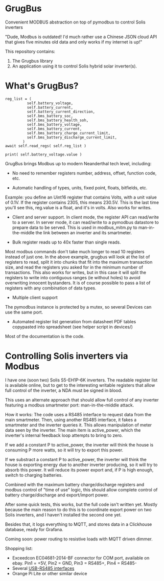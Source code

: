 # GrugBus
Convenient MODBUS abstraction on top of pymodbus to control Solis inverters

"Dude, Modbus is outdated! I'd much rather use a Chinese JSON cloud API that gives five minutes old data and only works if my internet is up!"

This repository contains:

1) The Grugbus library
2) An application using it to control Solis hybrid solar inverter(s).

# What's GrugBus?

    reg_list = (
              self.battery_voltage,                    
              self.battery_current,                    
              self.battery_current_direction,          
              self.bms_battery_soc,                    
              self.bms_battery_health_soh,             
              self.bms_battery_voltage,                
              self.bms_battery_current,                
              self.bms_battery_charge_current_limit,   
              self.bms_battery_discharge_current_limit,
            )
    await self.read_regs( self.reg_list )

    print( self.battery_voltage.value )   
            
GrugBus brings Modbus up to modern Neanderthal tech level, including:

- No need to remember registers number, address, offset, function code, etc.

- Automatic handling of types, units, fixed point, floats, bitfields, etc.

Example: you define an Uint16 register that contains Volts, with a unit value of 0.1V.
If the register contains 2305, this means 230.5V. This is the last time you'll see this,
reg.value is a float, and it's in volts. Also works for writes.

- Client and server support. In client mode, the register API can read/write to a server.
In server mode, it can read/write to a pymodbus datastore to prepare data to be served.
This is used in modbus_mitm.py to man-in-the-middle the link between an inverter and its
smartmeter.

- Bulk register reads up to 40x faster than single reads.

Most modbus commands don't take much longer to read 10 registers instead of just one.
In the above example, grugbus will look at the list of registers to read, split it into
chunks that fit into the maximum transaction size, and read the registers you asked for
in the minimum number of transactions. This also works for writes, but in this case it will
split the registers to write into contiguous ranges (ie without holes) to avoid overwriting
innocent bystanders. It is of course possible to pass a list of registers with any
combination of data types.

- Multiple client support

The pymodbus instance is protected by a mutex, so several Devices can use the same port.

- Automated register list generation from datasheet PDF tables copypasted into spreadsheet
(see helper script in devices/)

Most of the documentation is the code.

# Controlling Solis inverters via Modbus

I have one (soon two) Solis S5-EH1P-6K inverters. The readable register list is available online, but to get to the interesting writable registers that allow full control of the inverter, a NDA must be signed in blood.

This uses an alternate approach that should allow full control of any inverter featuring a modbus smartmeter port: man-in-the-middle attack.

How it works: The code uses a RS485 interface to request data from the main smartmeter. Then, using another RS485 interface, it fakes a smartmeter and the inverter queries it. This allows manipulation of meter data seen by the inverter. The main item is active_power, which the inverter's internal feedback loop attempts to bring to zero.

If we add a constant P to active_power, the inverter will think the house is consuming P more watts, so it will try to export this power.

If we substract a constant P to active_power, the inverter will think the house is exporting energy due to another inverter producing, so it will try to absorb this power. It will reduce its power export and, if P is high enough, switch to charging batteries.

Combined with the maximum battery charge/discharge registers and modbus control of "time of use" logic, this should allow complete control of battery charge/discharge and export/import power.

After some quick tests, this works, but the full code isn't written yet. Mostly because the main reason to do this is to coordinate export power on two Solis inverters, and I haven't installed the second one yet.

Besides that, it logs everything to MQTT, and stores data in a Clickhouse database, ready for Grafana.

Coming soon: power routing to resistive loads with MQTT driven dimmer.

Shopping list:

- Exceedcon EC04681-2014-BF connector for COM port, available on ebay. Pin1 = +5V, Pin2 = GND, Pin3 = RS485+, Pin4 = RS485-
- Several [USB-RS485 interfaces](https://www.waveshare.com/catalog/product/view/id/3629/s/usb-to-rs232-485-ttl/category/37/usb-to-rs232-485-ttl.htm?sku=22547)
- Orange Pi Lite or other similar device




